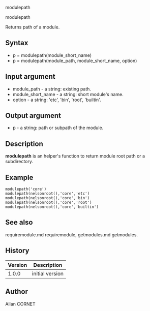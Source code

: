 



modulepath


modulepath

Returns path of a module.

## Syntax

- p = modulepath(module_short_name)
- p = modulepath(module_path, module_short_name, option)

## Input argument

 - module_path - a string: existing path.
 - module_short_name - a string: short module's name.
 - option - a string: 'etc', 'bin', 'root', 'builtin'.

## Output argument

 - p - a string: path or subpath of the module.

## Description


  <p><b>modulepath</b> is an helper's function to return module root path or a subdirectory.</p>


## Example

```Nelson
modulepath('core')
modulepath(nelsonroot(),'core','etc')
modulepath(nelsonroot(),'core','bin')
modulepath(nelsonroot(),'core','root')
modulepath(nelsonroot(),'core','builtin')
```

## See also

requiremodule.md requiremodule, getmodules.md getmodules.
## History

|Version|Description|
|------|------|
|1.0.0|initial version|


## Author

Allan CORNET



